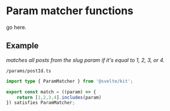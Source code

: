 # Param matcher functions
go here.

## Example
*matches all posts from the slug param if it's equal to 1, 2, 3, or 4.*

`/params/postId.ts`

```ts
import type { ParamMatcher } from '@svelte/kit';

export const match = ((param) => {
    return [1,2,3,4].includes(param)
}) satisfies ParamMatcher;

```